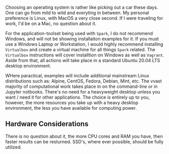 Choosing an operating system is rather like picking out a car these days. One can go from mild to wild and 
everyting in between. My personal preference is Linux, with MacOS a very close second. If I were traveling
for work, I'd be on a Mac, no question about it.

For the application-toolset being used with `Spark`, I do not recommend Windows, and will not be showing
installaiton examples for it. If you must use a Windows Laptop or Workstation, I would highly recommend installing
`Virtualbox` and create a virtual machine for all things `Spark` related. The `Virtualbox` instructions
will cover installtion on Windows as well as `Vagrant`. Aside from that, all actions will take
place in a standard Ubuntu 20.04 LTS desktop environment.

WHere paractical, examples will include additional mainstream Linux distributions such as: Alpine, CentOS,
Fedora, Debian, Mint, etc. The vvast majority of computational work takes place in on the command-line
or in Jupyter notbooks. There's no need for a heavyweight desktop unless you want / need it for other
applications. The choice is entirely up to you, however, the more resources you take up with a heavy
desktop environment, the less you have available for computing power.

## Hardware Considerations

There is no question about it, the more CPU cores and RAM you have, then faster results can be resturned.
SSD's, where ever possible, should be fully utilized. 

